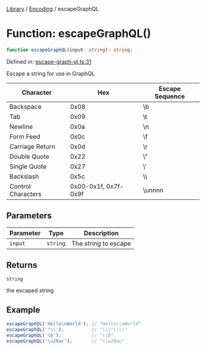 <!-- markdownlint-disable -->
<!-- cspell: disable -->
[Library](../index.md) / [Encoding](./index.md) / escapeGraphQL

# Function: escapeGraphQL()

```ts
function escapeGraphQL(input: string): string;
```

Defined in: [escape-graph-ql.ts:31](https://github.com/technobuddha/library/blob/main/src/escape-graph-ql.ts#L31)

Escape a string for use in GraphQL

| Character          | Hex                  | Escape Sequence      |
| ------------------ | -------------------- | -------------------- |
| Backspace          | 0x08                 | \\b                  |
| Tab                | 0x09                 | \\t                  |
| Newline            | 0x0a                 | \\n                  |
| Form Feed          | 0x0c                 | \\f                  |
| Carriage Return    | 0x0d                 | \\r                  |
| Double Quote       | 0x22                 | \\"                  |
| Single Quote       | 0x27                 | \\'                  |
| Backslash          | 0x5c                 | \\\\                 |
| Control Characters | 0x00-0x1f, 0x7f-0x9f | \\unnnn              |

## Parameters

| Parameter | Type | Description |
| ------ | ------ | ------ |
| `input` | `string` | The string to escape |

## Returns

`string`

the escaped string

## Example

```typescript
escapeGraphQL('Hello\nWorld'); // "Hello\\nWorld"
escapeGraphQL('"\\');          // "\\\"\\\\"
escapeGraphQL('\b');           // "\\b"
escapeGraphQL('\u20ac');       // "\\u20ac"
```

